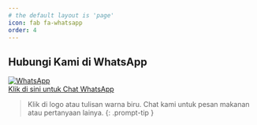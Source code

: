 ```yaml
---
# the default layout is 'page'
icon: fab fa-whatsapp
order: 4
---
```


## Hubungi Kami di WhatsApp

[![WhatsApp](/images/whatsapp-rm-apayaa.png)](https://wa.me/6282288898556)  
[Klik di sini untuk Chat WhatsApp](https://wa.me/6282288898556)


> Klik di logo atau tulisan warna biru. Chat kami untuk pesan makanan atau pertanyaan lainya.
{: .prompt-tip }

